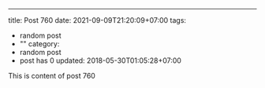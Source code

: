 ---
title: Post 760
date: 2021-09-09T21:20:09+07:00
tags:
  - random post
  - ""
category:
  - random post
  - post has 0
updated: 2018-05-30T01:05:28+07:00

This is content of post 760